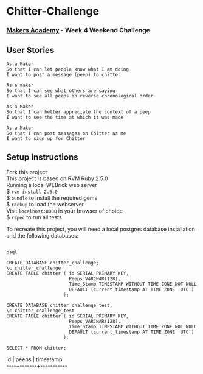 # Chitter-Challenge

### [Makers Academy](https://www.makersacademy.com) - Week 4 Weekend Challenge

## User Stories
```
As a Maker
So that I can let people know what I am doing  
I want to post a message (peep) to chitter

As a maker
So that I can see what others are saying  
I want to see all peeps in reverse chronological order

As a Maker
So that I can better appreciate the context of a peep
I want to see the time at which it was made

As a Maker
So that I can post messages on Chitter as me
I want to sign up for Chitter
```


## Setup Instructions

Fork this project</br>
This project is based on RVM Ruby 2.5.0</br>
Running a local WEBrick web server</br>
$ ``` rvm install 2.5.0 ```</br>
$ ``` bundle ``` to install the required gems</br>
$ ``` rackup ``` to load the webserver</br>
Visit ``` localhost:8080 ``` in your browser of choide</br>
$ ``` rspec ``` to run all tests


To recreate this project, you will need a local postgres database installation and the following databases:

``` 

psql

CREATE DATABASE chitter_challenge;
\c chitter_challenge
CREATE TABLE chitter ( id SERIAL PRIMARY KEY, 
                       Peeps VARCHAR(128), 
                       Time_Stamp TIMESTAMP WITHOUT TIME ZONE NOT NULL 
                       DEFAULT (current_timestamp AT TIME ZONE 'UTC')
                     );

CREATE DATABASE chitter_challenge_test;
\c chitter_challenge_test
CREATE TABLE chitter ( id SERIAL PRIMARY KEY, 
                       Peeps VARCHAR(128), 
                       Time_Stamp TIMESTAMP WITHOUT TIME ZONE NOT NULL 
                       DEFAULT (current_timestamp AT TIME ZONE 'UTC')
                     );

```

```SELECT * FROM chitter;```

 id | peeps | timestamp</br>
----+-------+-----------
